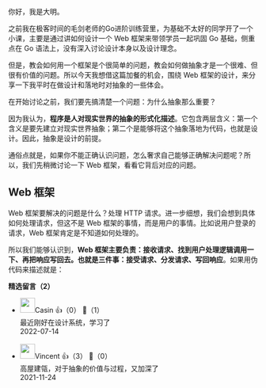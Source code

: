 你好，我是大明。

之前我在极客时间的毛剑老师的Go进阶训练营里，为基础不太好的同学开了一个小课，主要是通过讲如何设计一个 Web 框架来带领学员一起巩固 Go 基础，侧重点在 Go 语法上，没有深入讨论设计本身以及设计理念。

但是，教会如何用一个框架是个很简单的问题，教会如何做抽象才是一个很难、但很有价值的问题。所以今天我想借这篇加餐的机会，围绕 Web 框架的设计，来分享一下我平时在做设计和落地时对抽象的一些体会。

在开始讨论之前，我们要先搞清楚一个问题：为什么抽象那么重要？

因为我认为，**程序是人对现实世界的抽象的形式化描述**。它包含两层含义：第一个含义是要先建立对现实世界抽象；第二个是能够将这个抽象落地为代码，也就是设计。因此，抽象是设计的前提。

通俗点就是，如果你不能正确认识问题，怎么奢求自己能够正确解决问题呢？所以，我们先稍微讨论一下 Web 框架，看看它背后对应的问题。

## Web 框架

Web 框架要解决的问题是什么？处理 HTTP 请求。进一步细想，我们会想到具体如何处理请求，但这不是 Web 框架的事情，而是用户的事情。比如说用户登录的请求，Web 框架肯定是不知道如何处理的。

所以我们能够认识到，**Web 框架主要负责：接收请求、找到用户处理逻辑调用一下、再把响应写回去。也就是三件事：接受请求、分发请求、写回响应**。如果用伪代码来描述就是：
<div><strong>精选留言（2）</strong></div><ul>
<li><img src="https://static001.geekbang.org/account/avatar/00/13/11/fd/45e90d04.jpg" width="30px"><span>Casin</span> 👍（0） 💬（1）<div>最近刚好在设计系统，学习了</div>2022-07-14</li><br/><li><img src="https://static001.geekbang.org/account/avatar/00/12/f1/ed/4e249c6b.jpg" width="30px"><span>Vincent</span> 👍（3） 💬（0）<div>高屋建瓴，对于抽象的价值与过程，又加深了</div>2021-11-24</li><br/>
</ul>